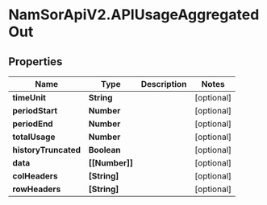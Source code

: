 # NamSorApiV2.APIUsageAggregatedOut

## Properties
Name | Type | Description | Notes
------------ | ------------- | ------------- | -------------
**timeUnit** | **String** |  | [optional] 
**periodStart** | **Number** |  | [optional] 
**periodEnd** | **Number** |  | [optional] 
**totalUsage** | **Number** |  | [optional] 
**historyTruncated** | **Boolean** |  | [optional] 
**data** | **[[Number]]** |  | [optional] 
**colHeaders** | **[String]** |  | [optional] 
**rowHeaders** | **[String]** |  | [optional] 


